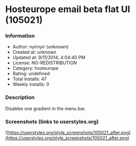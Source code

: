# Hosteurope email beta flat UI (105021)

### Information
- Author: nyirnyir (unknown)
- Created at: unknown
- Updated at: 9/11/2014, 4:04:40 PM
- License: NO-REDISTRIBUTION
- Category: hosteurope
- Rating: undefined
- Total installs: 47
- Weekly installs: 0


### Description
Disables one gradient in the menu bar.


### Screenshots (links to userstyles.org)
![https://userstyles.org/style_screenshots/105021_after.png](https://userstyles.org/style_screenshots/105021_after.png)


